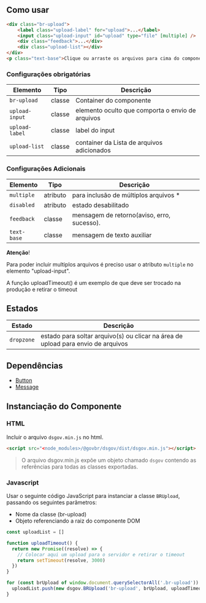 [version]: # (7.2.7)

## Como usar

```html
<div class="br-upload">
    <label class="upload-label" for="upload">...</label>
    <input class="upload-input" id="upload" type="file" [multiple] />
    <div class="feedback">...</div>
    <div class="upload-list"></div>
</div>
<p class="text-base">Clique ou arraste os arquivos para cima do componente Upload.</p>
```

### Configurações obrigatórias

| Elemento       | Tipo   | Descrição                                        |
| -------------- | ------ | ------------------------------------------------ |
| `br-upload`    | classe | Container do componente                          |
| `upload-input` | classe | elemento oculto que comporta o envio de arquivos |
| `upload-label` | classe | label do input                                   |
| `upload-list`  | classe | container da Lista de arquivos adicionados       |

### Configurações Adicionais

| Elemento    | Tipo     | Descrição                                  |
| ----------- | -------- | ------------------------------------------ |
| `multiple`  | atributo | para inclusão de múltiplos arquivos \*     |
| `disabled`  | atributo | estado desabilitado                        |
| `feedback`  | classe   | mensagem de retorno(aviso, erro, sucesso). |
| `text-base` | classe   | mensagem de texto auxiliar                 |

**Atenção**!

Para poder incluir multiplos arquivos é preciso usar o atributo `multiple` no elemento "upload-input".

A função uploadTimeout() é um exemplo de que deve ser trocado na produção e retirar o timeout

## Estados

| Estado     | Descrição                                                                        |
| ---------- | -------------------------------------------------------------------------------- |
| `dropzone` | estado para soltar arquivo(s) ou clicar na área de upload para envio de arquivos |

## Dependências

- [Button](/components/button)
- [Message](/components/message)

## Instanciação do Componente

### HTML

Incluir o arquivo `dsgov.min.js` no html.

```html
<script src="<node_modules>/@govbr/dsgov/dist/dsgov.min.js"></script>
```

> O arquivo dsgov.min.js expõe um objeto chamado `dsgov` contendo as referências para todas as classes exportadas.

### Javascript

Usar o seguinte código JavaScript para instanciar a classe `BRUpload`, passando os seguintes parâmetros:

- Nome da classe (br-upload)
- Objeto referenciando a raiz do componente DOM

```javascript
const uploadList = []

function uploadTimeout() {
  return new Promise((resolve) => {
    // Colocar aqui um upload para o servidor e retirar o timeout
    return setTimeout(resolve, 3000)
  })
}

for (const brUpload of window.document.querySelectorAll('.br-upload')) {
  uploadList.push(new dsgov.BRUpload('br-upload', brUpload, uploadTimeout))
}
```

